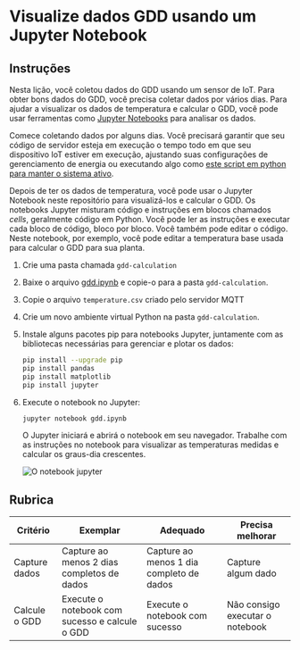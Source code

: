 # Visualize dados GDD usando um Jupyter Notebook

## Instruções

Nesta lição, você coletou dados do GDD usando um sensor de IoT. Para obter bons dados do GDD, você precisa coletar dados por vários dias. Para ajudar a visualizar os dados de temperatura e calcular o GDD, você pode usar ferramentas como [Jupyter Notebooks](https://jupyter.org) para analisar os dados.

Comece coletando dados por alguns dias. Você precisará garantir que seu código de servidor esteja em execução o tempo todo em que seu dispositivo IoT estiver em execução, ajustando suas configurações de gerenciamento de energia ou executando algo como [este script em python para manter o sistema ativo](https://github.com/jaqsparow/keep-system-active).

Depois de ter os dados de temperatura, você pode usar o Jupyter Notebook neste repositório para visualizá-los e calcular o GDD. Os notebooks Jupyter misturam código e instruções em blocos chamados *cells*, geralmente código em Python. Você pode ler as instruções e executar cada bloco de código, bloco por bloco. Você também pode editar o código. Neste notebook, por exemplo, você pode editar a temperatura base usada para calcular o GDD para sua planta.

1. Crie uma pasta chamada `gdd-calculation`

1. Baixe o arquivo [gdd.ipynb](./../code-notebook/gdd.ipynb) e copie-o para a pasta `gdd-calculation`.

1. Copie o arquivo `temperature.csv` criado pelo servidor MQTT

1. Crie um novo ambiente virtual Python na pasta `gdd-calculation`.

1. Instale alguns pacotes pip para notebooks Jupyter, juntamente com as bibliotecas necessárias para gerenciar e plotar os dados:

    ```sh
    pip install --upgrade pip
    pip install pandas
    pip install matplotlib
    pip install jupyter
    ```

1. Execute o notebook no Jupyter:

    ```sh
    jupyter notebook gdd.ipynb
    ```

    O Jupyter iniciará e abrirá o notebook em seu navegador. Trabalhe com as instruções no notebook para visualizar as temperaturas medidas e calcular os graus-dia crescentes.

    ![O notebook jupyter](../../../../images/gdd-jupyter-notebook.png)

## Rubrica

| Critério                       | Exemplar                            | Adequado                         | Precisa melhorar             |
| -------- | --------- | -------- | ----------------- |
| Capture dados | Capture ao menos 2 dias completos de dados | Capture ao menos 1 dia completo de dados | Capture algum dado |
| Calcule o GDD | Execute o notebook com sucesso e calcule o GDD | Execute o notebook com sucesso | Não consigo executar o notebook |
